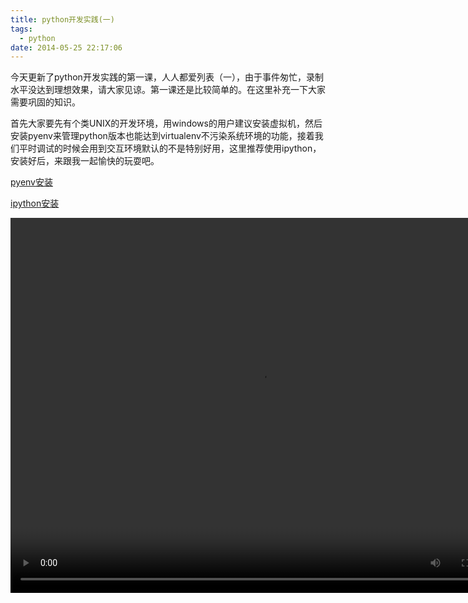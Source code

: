 ```yaml
---
title: python开发实践(一)
tags:
  - python
date: 2014-05-25 22:17:06
---
```


今天更新了python开发实践的第一课，人人都爱列表（一），由于事件匆忙，录制水平没达到理想效果，请大家见谅。第一课还是比较简单的。在这里补充一下大家需要巩固的知识。

首先大家要先有个类UNIX的开发环境，用windows的用户建议安装虚拟机，然后安装pyenv来管理python版本也能达到virtualenv不污染系统环境的功能，接着我们平时调试的时候会用到交互环境默认的不是特别好用，这里推荐使用ipython，安装好后，来跟我一起愉快的玩耍吧。

[pyenv安装](http://opslinux.com/python-pyenv.html)

[ipython安装](http://opslinux.com/install_ipython.html)

<video width="800" height="600" controls="controls"><source src="movie.ogg" type="video/ogg" /><source src="http://opslinux.qiniudn.com/1.%E4%BA%BA%E4%BA%BA%E9%83%BD%E7%88%B1%E5%88%97%E8%A1%A8(%E4%B8%80)low.mp4" type="video/mp4" />Your browser does not support the video tag.</video>